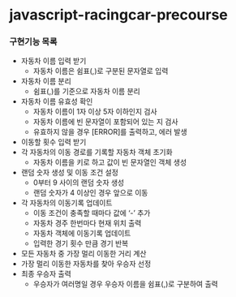 # javascript-racingcar-precourse

### 구현기능 목록

- 자동차 이름 입력 받기
  - 자동차 이름은 쉼표(,)로 구분된 문자열로 입력
- 자동차 이름 분리
  - 쉼표(,)를 기준으로 자동차 이름 분리
- 자동차 이름 유효성 확인
  - 자동차 이름이 1자 이상 5자 이하인지 검사
  - 자동차 이름에 빈 문자열이 포함되어 있는 지 검사
  - 유효하지 않을 경우 [ERROR]를 출력하고, 에러 발생
- 이동할 횟수 입력 받기
- 각 자동차의 이동 경로를 기록할 자동차 객체 초기화
  - 자동차 이름을 키로 하고 값이 빈 문자열인 객체 생성
- 랜덤 숫자 생성 및 이동 조건 설정
  - 0부터 9 사이의 랜덤 숫자 생성
  - 랜덤 숫자가 4 이상인 경우 앞으로 이동
- 각 자동차의 이동기록 업데이트
  - 이동 조건이 충족할 때마다 값에 ‘-’ 추가
  - 자동차 경주 한번마다 현재 위치 출력
  - 자동차 객체에 이동기록 업데이트
  - 입력한 경기 횟수 만큼 경기 반복
- 모든 자동차 중 가장 멀리 이동한 거리 계산
- 가장 멀리 이동한 자동차를 찾아 우승자 선정
- 최종 우승자 출력
  - 우승자가 여러명일 경우 우승자 이름을 쉼표(,)로 구분하여 출력

